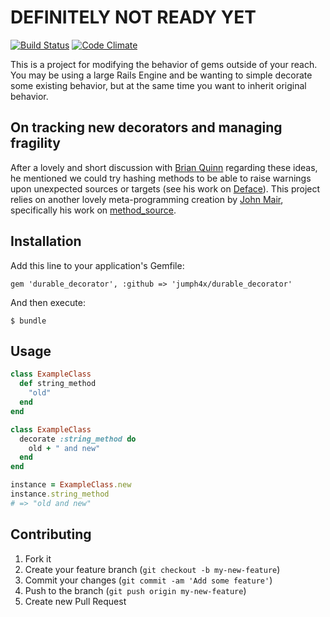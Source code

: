 # DEFINITELY NOT READY YET

[![Build Status](https://travis-ci.org/jumph4x/durable-decorator.png)](https://travis-ci.org/jumph4x/durable-decorator)
[![Code Climate](https://codeclimate.com/github/jumph4x/durable-decorator.png)](https://codeclimate.com/github/jumph4x/durable-decorator)

This is a project for modifying the behavior of gems outside of your reach. You may be using a large Rails Engine and be wanting to simple decorate some existing behavior, but at the same time you want to inherit original behavior. 

## On tracking new decorators and managing fragility

After a lovely and short discussion with [Brian Quinn](https://github.com/BDQ) regarding these ideas, he mentioned we could try hashing methods to be able to raise warnings upon unexpected sources or targets (see his work on [Deface](https://github.com/spree/deface)). This project relies on another lovely meta-programming creation by [John Mair](https://github.com/banister), specifically his work on [method_source](https://github.com/banister/method_source).

## Installation

Add this line to your application's Gemfile:

    gem 'durable_decorator', :github => 'jumph4x/durable_decorator'

And then execute:

    $ bundle

## Usage

```ruby
class ExampleClass
  def string_method
    "old"
  end
end

class ExampleClass
  decorate :string_method do
    old + " and new"
  end
end

instance = ExampleClass.new
instance.string_method
# => "old and new"
```

## Contributing

1. Fork it
2. Create your feature branch (`git checkout -b my-new-feature`)
3. Commit your changes (`git commit -am 'Add some feature'`)
4. Push to the branch (`git push origin my-new-feature`)
5. Create new Pull Request
